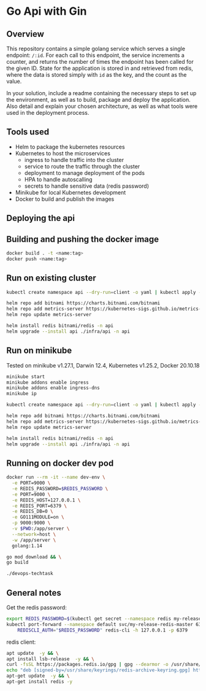 # Go Api with Gin

## Overview

This repository contains a simple golang service which serves a single endpoint: `/:id`. For each call to this endpoint, the service increments a counter, and returns the number of times the endpoint has been called for the given ID. State for the application is stored in and retrieved from redis, where the data is stored simply with `id` as the key, and the count as the value.

In your solution, include a readme containing the necessary steps to set up the environment, as well as to build, package and deploy the application. Also detail and explain your chosen architecture, as well as what tools were used in the deployment process.

## Tools used

- Helm to package the kubernetes resources
- Kubernetes to host the microservices
  - ingress to handle traffic into the cluster
  - service to route the traffic through the cluster
  - deployment to manage deployment of the pods
  - HPA to handle autoscalling
  - secrets to handle sensitive data (redis password)
- Minikube for local Kubernetes development
- Docker to build and publish the images

## Deploying the api

## Building and pushing the docker image

```bash
docker build . -t <name:tag>
docker push <name:tag>
```

## Run on existing cluster

```bash
kubectl create namespace api --dry-run=client -o yaml | kubectl apply -f -

helm repo add bitnami https://charts.bitnami.com/bitnami
helm repo add metrics-server https://kubernetes-sigs.github.io/metrics-server
helm repo update metrics-server

helm install redis bitnami/redis -n api
helm upgrade --install api ./infra/api -n api
```

## Run on minikube

Tested on minikube v1.27.1, Darwin 12.4, Kubernetes v1.25.2, Docker 20.10.18

```bash
minikube start
minikube addons enable ingress
minikube addons enable ingress-dns
minikube ip

kubectl create namespace api --dry-run=client -o yaml | kubectl apply -f -

helm repo add bitnami https://charts.bitnami.com/bitnami
helm repo add metrics-server https://kubernetes-sigs.github.io/metrics-server
helm repo update metrics-server

helm install redis bitnami/redis -n api
helm upgrade --install api ./infra/api -n api
```

## Running on docker dev pod

```bash
docker run --rm -it --name dev-env \
  -e PORT=9000 \
  -e REDIS_PASSWORD=$REDIS_PASSWORD \
  -e PORT=9000 \
  -e REDIS_HOST=127.0.0.1 \
  -e REDIS_PORT=6379 \
  -e REDIS_DB=0 \
  -e GO111MODULE=on \
  -p 9000:9000 \
  -v $PWD:/app/server \
  --network=host \
  -w /app/server \
  golang:1.14 

go mod download && \
go build 

./devops-techtask 
```

## General notes

Get the redis password:

```bash
export REDIS_PASSWORD=$(kubectl get secret --namespace redis my-release-redis -o jsonpath="{.data.redis-password}" | base64 -d)
kubectl port-forward --namespace default svc/my-release-redis-master 6379:6379 &
    REDISCLI_AUTH="$REDIS_PASSWORD" redis-cli -h 127.0.0.1 -p 6379
```

redis client:

```bash
apt update  -y && \
apt install lsb-release  -y && \
curl -fsSL https://packages.redis.io/gpg | gpg --dearmor -o /usr/share/keyrings/redis-archive-keyring.gpg && \
echo "deb [signed-by=/usr/share/keyrings/redis-archive-keyring.gpg] https://packages.redis.io/deb $(lsb_release -cs) main" | tee /etc/apt/sources.list.d/redis.list && \
apt-get update  -y && \
apt-get install redis -y
```
